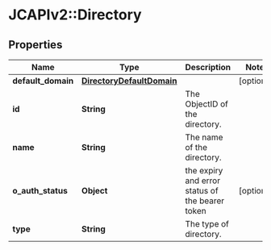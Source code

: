 # JCAPIv2::Directory

## Properties
Name | Type | Description | Notes
------------ | ------------- | ------------- | -------------
**default_domain** | [**DirectoryDefaultDomain**](DirectoryDefaultDomain.md) |  | [optional] 
**id** | **String** | The ObjectID of the directory. | 
**name** | **String** | The name of the directory. | 
**o_auth_status** | **Object** | the expiry and error status of the bearer token | [optional] 
**type** | **String** | The type of directory. | 

